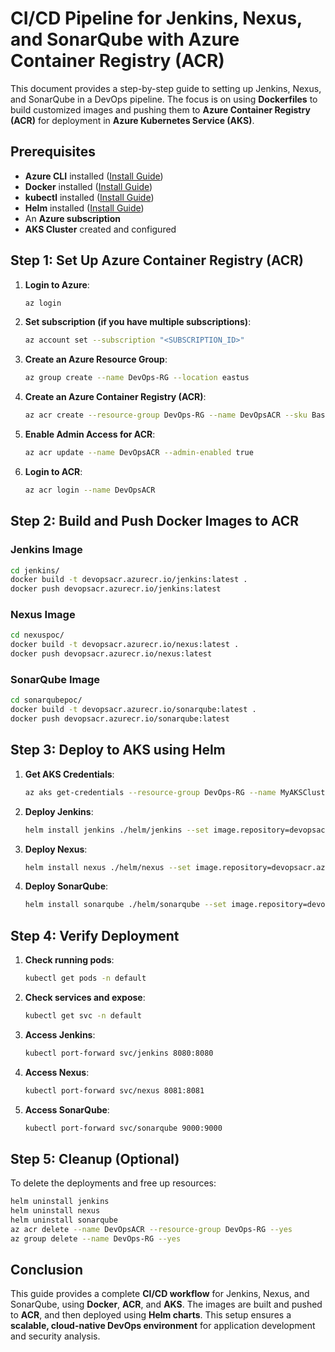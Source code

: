 # CI/CD Pipeline for Jenkins, Nexus, and SonarQube with Azure Container Registry (ACR)

This document provides a step-by-step guide to setting up Jenkins, Nexus, and SonarQube in a DevOps pipeline. The focus is on using **Dockerfiles** to build customized images and pushing them to **Azure Container Registry (ACR)** for deployment in **Azure Kubernetes Service (AKS)**.

## Prerequisites

- **Azure CLI** installed ([Install Guide](https://docs.microsoft.com/en-us/cli/azure/install-azure-cli))
- **Docker** installed ([Install Guide](https://docs.docker.com/get-docker/))
- **kubectl** installed ([Install Guide](https://kubernetes.io/docs/tasks/tools/install-kubectl/))
- **Helm** installed ([Install Guide](https://helm.sh/docs/intro/install/))
- An **Azure subscription**
- **AKS Cluster** created and configured

## Step 1: Set Up Azure Container Registry (ACR)

1. **Login to Azure**:
   ```sh
   az login
   ```
2. **Set subscription (if you have multiple subscriptions)**:
   ```sh
   az account set --subscription "<SUBSCRIPTION_ID>"
   ```
3. **Create an Azure Resource Group**:
   ```sh
   az group create --name DevOps-RG --location eastus
   ```
4. **Create an Azure Container Registry (ACR)**:
   ```sh
   az acr create --resource-group DevOps-RG --name DevOpsACR --sku Basic
   ```
5. **Enable Admin Access for ACR**:
   ```sh
   az acr update --name DevOpsACR --admin-enabled true
   ```
6. **Login to ACR**:
   ```sh
   az acr login --name DevOpsACR
   ```

## Step 2: Build and Push Docker Images to ACR

### Jenkins Image
```sh
cd jenkins/
docker build -t devopsacr.azurecr.io/jenkins:latest .
docker push devopsacr.azurecr.io/jenkins:latest
```

### Nexus Image
```sh
cd nexuspoc/
docker build -t devopsacr.azurecr.io/nexus:latest .
docker push devopsacr.azurecr.io/nexus:latest
```

### SonarQube Image
```sh
cd sonarqubepoc/
docker build -t devopsacr.azurecr.io/sonarqube:latest .
docker push devopsacr.azurecr.io/sonarqube:latest
```

## Step 3: Deploy to AKS using Helm

1. **Get AKS Credentials**:
   ```sh
   az aks get-credentials --resource-group DevOps-RG --name MyAKSCluster
   ```
2. **Deploy Jenkins**:
   ```sh
   helm install jenkins ./helm/jenkins --set image.repository=devopsacr.azurecr.io/jenkins,image.tag=latest
   ```
3. **Deploy Nexus**:
   ```sh
   helm install nexus ./helm/nexus --set image.repository=devopsacr.azurecr.io/nexus,image.tag=latest
   ```
4. **Deploy SonarQube**:
   ```sh
   helm install sonarqube ./helm/sonarqube --set image.repository=devopsacr.azurecr.io/sonarqube,image.tag=latest
   ```

## Step 4: Verify Deployment

1. **Check running pods**:
   ```sh
   kubectl get pods -n default
   ```
2. **Check services and expose**:
   ```sh
   kubectl get svc -n default
   ```
3. **Access Jenkins**:
   ```sh
   kubectl port-forward svc/jenkins 8080:8080
   ```
4. **Access Nexus**:
   ```sh
   kubectl port-forward svc/nexus 8081:8081
   ```
5. **Access SonarQube**:
   ```sh
   kubectl port-forward svc/sonarqube 9000:9000
   ```

## Step 5: Cleanup (Optional)

To delete the deployments and free up resources:
```sh
helm uninstall jenkins
helm uninstall nexus
helm uninstall sonarqube
az acr delete --name DevOpsACR --resource-group DevOps-RG --yes
az group delete --name DevOps-RG --yes
```

## Conclusion

This guide provides a complete **CI/CD workflow** for Jenkins, Nexus, and SonarQube, using **Docker**, **ACR**, and **AKS**. The images are built and pushed to **ACR**, and then deployed using **Helm charts**. This setup ensures a **scalable, cloud-native DevOps environment** for application development and security analysis.


